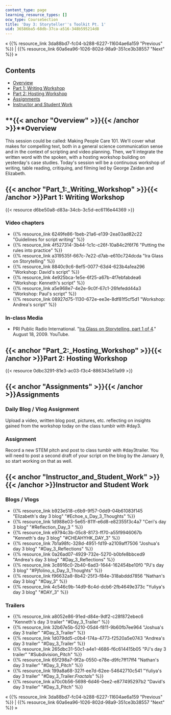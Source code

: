 ```yaml
---
content_type: page
learning_resource_types: []
ocw_type: CourseSection
title: 'Day 3: Storyteller''s Toolkit Pt. 1'
uid: 36586ba5-68db-37ca-a516-348b595214d8
---
```


« {{% resource_link 3da88bd7-fc04-b288-6227-11604ae6a159 "Previous" %}} | {{% resource_link 60a6ea96-1026-802d-98a9-351ce3b38557 "Next" %}} »

Contents
--------

*   [Overview](#Overview)
*   [Part 1: Writing Workshop](#Part_1:_Writing_Workshop)
*   [Part 2: Hosting Workshop](#Part_2:_Hosting_Workshop)
*   [Assignments](#Assignments)
*   [Instructor and Student Work](#Instructor_and_Student_Work)

**{{< anchor "Overview" >}}{{< /anchor >}}**Overview
----------------------------------------------------

This session could be called: Making People Care 101. We'll cover what makes for compelling text, both in a general science communication sense and in the context of scripting and video planning. Then, we'll integrate the written word with the spoken, with a hosting workshop building on yesterday's case studies. Today's session will be a continuous workshop of writing, table reading, critiquing, and filming led by George Zaidan and Elizabeth.

{{< anchor "Part_1:_Writing_Workshop" >}}{{< /anchor >}}Part 1: Writing Workshop
--------------------------------------------------------------------------------

{{< resource d6be50a8-d83a-34cb-3c5d-ec6116e44369 >}}

### Video chapters

*   {{% resource_link 6249fe86-1beb-21a6-e139-2ea03ad82c22 "Guidelines for script writing" %}}
*   {{% resource_link 4f527314-3b44-1c1c-c26f-10a84c2f6f76 "Putting the rules into practice" %}}
*   {{% resource_link a319535f-667c-7e22-d7ab-e610c724dcda "Ira Glass on Storytelling" %}}
*   {{% resource_link 8840c9c6-8ef5-0077-63d4-623b4a1ea296 "Workshop: David's script" %}}
*   {{% resource_link 4e925bca-1e5e-6f25-a67b-4f7ebfabdea6 "Workshop: Kenneth's script" %}}
*   {{% resource_link a5e968e7-4e2e-9c0f-67c1-26fefedd44a3 "Workshop: Paul's script" %}}
*   {{% resource_link 08927d75-1130-672e-ee3e-8df81f5cf5d1 "Workshop: Andrea's script" %}}

### In-class Media

*   PRI Public Radio International. "[Ira Glass on Storytelling, part 1 of 4](https://www.youtube.com/watch?v=5pFI9UuC_fc)." August 18, 2009. YouTube.

{{< anchor "Part_2:_Hosting_Workshop" >}}{{< /anchor >}}Part 2: Hosting Workshop
--------------------------------------------------------------------------------

{{< resource 0dbc3291-81e3-ac03-f3c4-886343e51a99 >}}

{{< anchor "Assignments" >}}{{< /anchor >}}Assignments
------------------------------------------------------

### Daily Blog / Vlog Assignment

Upload a video, written blog post, pictures, etc. reflecting on insights gained from the workshop today on the class tumblr with #day3.

### Assignment

Record a new STEM pitch and post to class tumblr with #day3trailer. You will need to post a second draft of your script on the blog by the January 9, so start working on that as well.

{{< anchor "Instructor_and_Student_Work" >}}{{< /anchor >}}Instructor and Student Work
--------------------------------------------------------------------------------------

### Blogs / Vlogs

*   {{% resource_link b923e518-c6b9-9f57-0dd9-04b61083f145 "Elizabeth's day 3 blog" "#Echoe_s_Day_3_Thoughts" %}}
*   {{% resource_link 1d988e03-5e65-811f-e6d8-e82355f3c4a7 "Ceri's day 3 blog" "#Reflection_Day_3 " %}}
*   {{% resource_link e9794c3b-05c8-8173-ff70-a55f9946067b "Kenneth's day 3 blog" "#CHEAHYHK_DAY_3" %}}
*   {{% resource_link 7b1a98fc-328d-4951-fd19-a2109aff7506 "Joshua's day 3 blog" "#Day_3_Reflections" %}}
*   {{% resource_link 0a26ad07-4929-732e-5270-b0bfe8bbced9 "Andrea's day 3 blog" "#Day_3_Reflections" %}}
*   {{% resource_link 3c8916c0-2b40-6ad3-1644-162454be10f0 "PJ's day 3 blog" "#Pjfolino_s_Day_3_Thoughts" %}}
*   {{% resource_link f96632a8-8b42-25f3-f84e-318abddd7856 "Nathan's day 3 blog" "#Day_3" %}}
*   {{% resource_link 4c546c9b-14d9-8c4d-dcb6-2fb4649e373c "Yuliya's day 3 blog" "#DAY_3" %}}

### Trailers

*   {{% resource_link a8052e86-91ed-d84e-9df2-c28f872ebec6 "Kenneth's day 3 trailer" "#Day_3_Trailer" %}}
*   {{% resource_link 32b67e5b-5210-05d4-f811-9b60fb7ee964 "Joshua's day 3 trailer" "#Day_3_Trailer" %}}
*   {{% resource_link 1d079dd5-c0b4-174a-4773-f2520a5e0743 "Andrea's day 3 trailer" "#Day_3_Trailer" %}}
*   {{% resource_link 265dbc31-50c1-a4e1-4686-f6c614415b05 "PJ's day 3 trailer" "#Subdivision_Pitch" %}}
*   {{% resource_link 65f298a7-9f2a-0550-e78e-d9fc7ff17ff4 "Nathan's day 3 trailer" "#Day_3_Pitch" %}}
*   {{% resource_link 199a8a68-327f-ee7d-62ee-54642710c541 "Yuliya's day 3 trailer" "#Day_3_Trailer:_Fractals_" %}}
*   {{% resource_link a70c0b56-5698-6d46-0ee2-e877495297b2 "David's day 3 trailer" "#Day_3_Pitch" %}}

« {{% resource_link 3da88bd7-fc04-b288-6227-11604ae6a159 "Previous" %}} | {{% resource_link 60a6ea96-1026-802d-98a9-351ce3b38557 "Next" %}} »